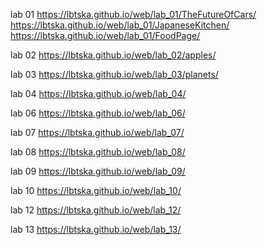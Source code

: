 lab 01 
https://lbtska.github.io/web/lab_01/TheFutureOfCars/
https://lbtska.github.io/web/lab_01/JapaneseKitchen/
https://lbtska.github.io/web/lab_01/FoodPage/

lab 02
https://lbtska.github.io/web/lab_02/apples/

lab 03
https://lbtska.github.io/web/lab_03/planets/

lab 04
https://lbtska.github.io/web/lab_04/

lab 06
https://lbtska.github.io/web/lab_06/

lab 07
https://lbtska.github.io/web/lab_07/

lab 08
https://lbtska.github.io/web/lab_08/

lab 09
https://lbtska.github.io/web/lab_09/

lab 10
https://lbtska.github.io/web/lab_10/

lab 12
https://lbtska.github.io/web/lab_12/

lab 13
https://lbtska.github.io/web/lab_13/
